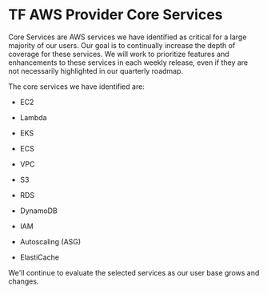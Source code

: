 # TF AWS Provider Core Services

Core Services are AWS services we have identified as critical for a large majority of our users. Our goal is to continually increase the depth of coverage for these services. We will work to prioritize features and enhancements to these services in each weekly release, even if they are not necessarily highlighted in our quarterly roadmap.

The core services we have identified are:

* EC2

* Lambda

* EKS

* ECS

* VPC

* S3

* RDS

* DynamoDB

* IAM

* Autoscaling (ASG)

* ElastiCache

We'll continue to evaluate the selected services as our user base grows and changes.
